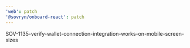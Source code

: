 ```yaml
---
'web': patch
'@sovryn/onboard-react': patch
---
```


SOV-1135-verify-wallet-connection-integration-works-on-mobile-screen-sizes
